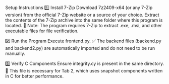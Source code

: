 Setup Instructions
1️⃣ Install 7-Zip
Download 7z2409-x64 (or any 7-Zip version) from the official 7-Zip website or a source of your choice.
Extract the contents of the 7-Zip archive into the same folder where this program is located.
🔧 Note: The program requires 7-Zip to extract .exe, .msi, and other executable files for file verification.

2️⃣ Run the Program
Execute frontend.py.
✅ The backend files (backend.py and backend2.py) are automatically imported and do not need to be run manually.

3️⃣ Verify C Components
Ensure integrity.cy is present in the same directory.
🧠 This file is necessary for Tab 2, which uses snapshot components written in C for better performance.
